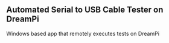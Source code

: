 ## Automated Serial to USB Cable Tester on DreamPi

Windows based app that remotely executes tests on DreamPi
